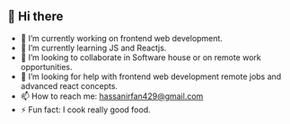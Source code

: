## 👋 Hi there

- 🔭 I’m currently working on frontend web development.
- 🌱 I’m currently learning JS and Reactjs.
- 💞️ I’m looking to collaborate in Software house or on remote work opportunities.
- 👀 I’m looking for help with frontend web development remote jobs and advanced react concepts.
- 📫 How to reach me: hassanirfan429@gmail.com
- ⚡ Fun fact: I cook really good food.

<!---
Hassan837/Hassan837 is a ✨ special ✨ repository because its `README.md` (this file) appears on your GitHub profile.
You can click the Preview link to take a look at your changes.
--->
